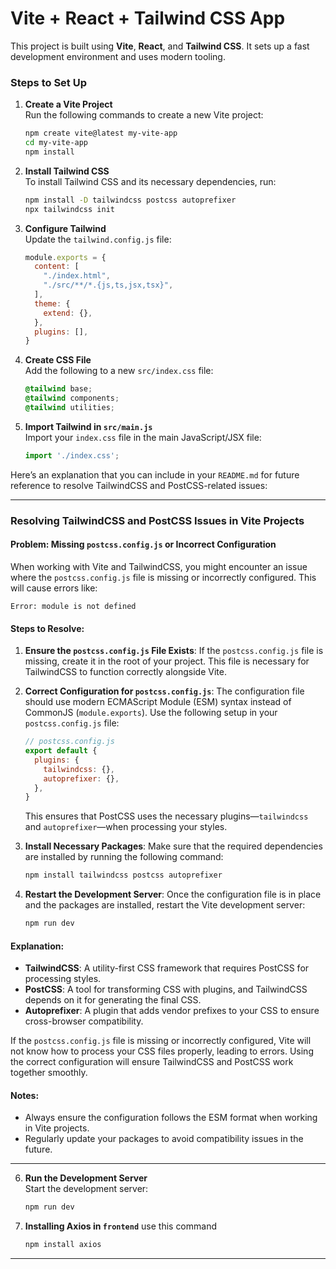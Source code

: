 

# Vite + React + Tailwind CSS App

This project is built using **Vite**, **React**, and **Tailwind CSS**. It sets up a fast development environment and uses modern tooling.

### Steps to Set Up

1. **Create a Vite Project**  
   Run the following commands to create a new Vite project:

   ```bash
   npm create vite@latest my-vite-app
   cd my-vite-app
   npm install
   ```

2. **Install Tailwind CSS**  
   To install Tailwind CSS and its necessary dependencies, run:

   ```bash
   npm install -D tailwindcss postcss autoprefixer
   npx tailwindcss init
   ```

3. **Configure Tailwind**  
   Update the `tailwind.config.js` file:

   ```js
   module.exports = {
     content: [
       "./index.html",
       "./src/**/*.{js,ts,jsx,tsx}",
     ],
     theme: {
       extend: {},
     },
     plugins: [],
   }
   ```

4. **Create CSS File**  
   Add the following to a new `src/index.css` file:

   ```css
   @tailwind base;
   @tailwind components;
   @tailwind utilities;
   ```

5. **Import Tailwind in `src/main.js`**  
   Import your `index.css` file in the main JavaScript/JSX file:

   ```js
   import './index.css';
   ```

Here’s an explanation that you can include in your `README.md` for future reference to resolve TailwindCSS and PostCSS-related issues:

---

### Resolving TailwindCSS and PostCSS Issues in Vite Projects

#### Problem: Missing `postcss.config.js` or Incorrect Configuration

When working with Vite and TailwindCSS, you might encounter an issue where the `postcss.config.js` file is missing or incorrectly configured. This will cause errors like:

```
Error: module is not defined
```

#### Steps to Resolve:

1. **Ensure the `postcss.config.js` File Exists**:
   If the `postcss.config.js` file is missing, create it in the root of your project. This file is necessary for TailwindCSS to function correctly alongside Vite.

2. **Correct Configuration for `postcss.config.js`**:
   The configuration file should use modern ECMAScript Module (ESM) syntax instead of CommonJS (`module.exports`). Use the following setup in your `postcss.config.js` file:

   ```javascript
   // postcss.config.js
   export default {
     plugins: {
       tailwindcss: {},
       autoprefixer: {},
     },
   }
   ```

   This ensures that PostCSS uses the necessary plugins—`tailwindcss` and `autoprefixer`—when processing your styles.

3. **Install Necessary Packages**:
   Make sure that the required dependencies are installed by running the following command:

   ```bash
   npm install tailwindcss postcss autoprefixer
   ```

4. **Restart the Development Server**:
   Once the configuration file is in place and the packages are installed, restart the Vite development server:

   ```bash
   npm run dev
   ```

#### Explanation:

- **TailwindCSS**: A utility-first CSS framework that requires PostCSS for processing styles.
- **PostCSS**: A tool for transforming CSS with plugins, and TailwindCSS depends on it for generating the final CSS.
- **Autoprefixer**: A plugin that adds vendor prefixes to your CSS to ensure cross-browser compatibility.

If the `postcss.config.js` file is missing or incorrectly configured, Vite will not know how to process your CSS files properly, leading to errors. Using the correct configuration will ensure TailwindCSS and PostCSS work together smoothly.

#### Notes:
- Always ensure the configuration follows the ESM format when working in Vite projects.
- Regularly update your packages to avoid compatibility issues in the future.

---



6. **Run the Development Server**  
   Start the development server:

   ```bash
   npm run dev
   ```
7. **Installing Axios in `frontend`**
    use this command
    ```bash
    npm install axios
    ```

---

